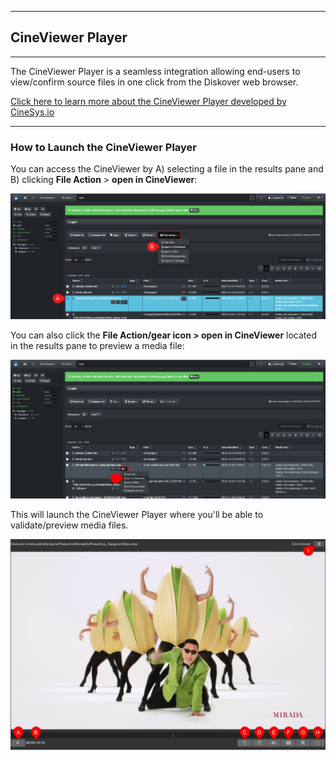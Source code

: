 ___
## CineViewer Player
___

The CineViewer Player is a seamless integration allowing end-users to view/confirm source files in one click from the Diskover web browser.

[Click here to learn more about the CineViewer Player developed by CineSys.io](https://cinesys.io/portfolio/cineviewer-player/)

___
### How to Launch the CineViewer Player

You can access the CineViewer by A) selecting a file in the results pane and B) clicking **File Action** > **open in CineViewer**:

![Image: CineViewer Player Preview File Selection](images/image_file_action_cineviewer_selection.png)

You can also click the **File Action/gear icon > open in CineViewer** located in the results pane to preview a media file:

![Image: CineViewer Player Preview File Selection](images/image_file_action_cineviewer_selection_from_results_pane.png)

This will launch the CineViewer Player where you'll be able to validate/preview media files.

![Image: Telestream GLIM Preview](images/image_file_action_cineviewer_preview_gagnam_style.png)
